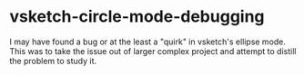 # vsketch-circle-mode-debugging
I may have found a bug or at the least a "quirk" in vsketch's ellipse mode. This was to take the issue out of larger complex project and attempt to distill the problem to study it.
